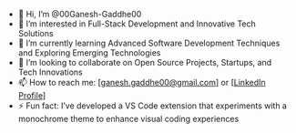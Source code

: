 - 👋 Hi, I’m @00Ganesh-Gaddhe00
- 👀 I’m interested in Full-Stack Development and Innovative Tech Solutions
- 🌱 I’m currently learning Advanced Software Development Techniques and Exploring Emerging Technologies
- 💞️ I’m looking to collaborate on Open Source Projects, Startups, and Tech Innovations
- 📫 How to reach me: [ganesh.gaddhe00@gmail.com] or [[LinkedIn Profile](https://www.linkedin.com/in/ganesh-gaddhe-b48843322/)]
- ⚡ Fun fact: I’ve developed a VS Code extension that experiments with a monochrome theme to enhance visual coding experiences
<!---
00Ganesh-Gaddhe00/00Ganesh-Gaddhe00 is a ✨ special ✨ repository because its `README.md` (this file) appears on your GitHub profile.
You can click the Preview link to take a look at your changes.
--->
